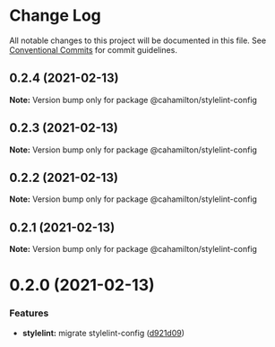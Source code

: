 # Change Log

All notable changes to this project will be documented in this file.
See [Conventional Commits](https://conventionalcommits.org) for commit guidelines.

## 0.2.4 (2021-02-13)

**Note:** Version bump only for package @cahamilton/stylelint-config





## 0.2.3 (2021-02-13)

**Note:** Version bump only for package @cahamilton/stylelint-config





## 0.2.2 (2021-02-13)

**Note:** Version bump only for package @cahamilton/stylelint-config





## 0.2.1 (2021-02-13)

**Note:** Version bump only for package @cahamilton/stylelint-config





# 0.2.0 (2021-02-13)


### Features

* **stylelint:** migrate stylelint-config ([d921d09](https://github.com/cahamilton/furphy/commit/d921d09282843f58075a3960ca83bc575f06433a))
